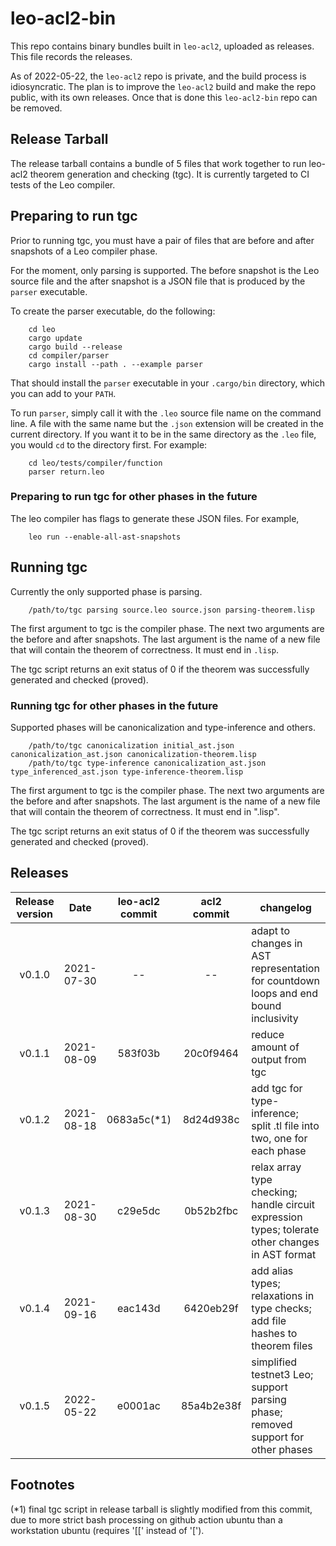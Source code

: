 # leo-acl2-bin

This repo contains binary bundles built in `leo-acl2`, uploaded as releases.  This file records the releases.

As of 2022-05-22, the `leo-acl2` repo is private, and the build process is idiosyncratic.  The plan is to improve the `leo-acl2` build and make the repo public, with its own releases.  Once that is done this `leo-acl2-bin` repo can be removed.

## Release Tarball

The release tarball contains a bundle of 5 files that work together to run leo-acl2 theorem generation and checking (tgc).  It is currently targeted to CI tests of the Leo compiler.

## Preparing to run tgc

Prior to running tgc, you must have a pair of files that are before and after snapshots of a Leo compiler phase.

For the moment, only parsing is supported.  The before snapshot is the Leo source file and the after snapshot
is a JSON file that is produced by the `parser` executable.

To create the parser executable, do the following:
```
    cd leo
    cargo update
    cargo build --release
    cd compiler/parser
    cargo install --path . --example parser
```
That should install the `parser` executable in your `.cargo/bin` directory,
which you can add to your `PATH`.

To run `parser`, simply call it with the `.leo` source file name on the command line.
A file with the same name but the `.json` extension will be created in the current directory.
If you want it to be in the same directory as the `.leo` file, you would `cd` to the directory
first.  For example:
```
    cd leo/tests/compiler/function
    parser return.leo
```

### Preparing to run tgc for other phases in the future

The leo compiler has flags to generate these JSON files.  For example,
```
    leo run --enable-all-ast-snapshots
```

## Running tgc

Currently the only supported phase is parsing.
```
    /path/to/tgc parsing source.leo source.json parsing-theorem.lisp
```
The first argument to tgc is the compiler phase.  The next two arguments are the before and after snapshots.  The last argument is the name of a new file that will contain the theorem of correctness.  It must end in `.lisp`.

The tgc script returns an exit status of 0 if the theorem was successfully generated and checked (proved).

### Running tgc for other phases in the future

Supported phases will be canonicalization and type-inference and others.
```
    /path/to/tgc canonicalization initial_ast.json canonicalization_ast.json canonicalization-theorem.lisp
    /path/to/tgc type-inference canonicalization_ast.json type_inferenced_ast.json type-inference-theorem.lisp
```
The first argument to tgc is the compiler phase.  The next two arguments are the before and after snapshots.  The last argument is the name of a new file that will contain the theorem of correctness.  It must end in ".lisp".

The tgc script returns an exit status of 0 if the theorem was successfully generated and checked (proved).

## Releases

| Release version |    Date    | leo-acl2 commit | acl2 commit | changelog |
|:---------------:|:----------:|:---------------:|:-----------:|-----------|
| v0.1.0          | 2021-07-30 |  --             |  --         | adapt to changes in AST representation for countdown loops and end bound inclusivity
| v0.1.1          | 2021-08-09 |  583f03b        |  20c0f9464  | reduce amount of output from tgc
| v0.1.2          | 2021-08-18 |  0683a5c(*1)    |  8d24d938c  | add tgc for type-inference; split .tl file into two, one for each phase
| v0.1.3          | 2021-08-30 |  c29e5dc        |  0b52b2fbc  | relax array type checking; handle circuit expression types; tolerate other changes in AST format
| v0.1.4          | 2021-09-16 |  eac143d        |  6420eb29f  | add alias types; relaxations in  type checks; add file hashes to theorem files
| v0.1.5          | 2022-05-22 |  e0001ac        |  85a4b2e38f | simplified testnet3 Leo; support parsing phase; removed support for other phases

## Footnotes

(*1) final tgc script in release tarball is slightly modified from this commit,
     due to more strict bash processing on github action ubuntu than a workstation ubuntu (requires '[[' instead of '[').
